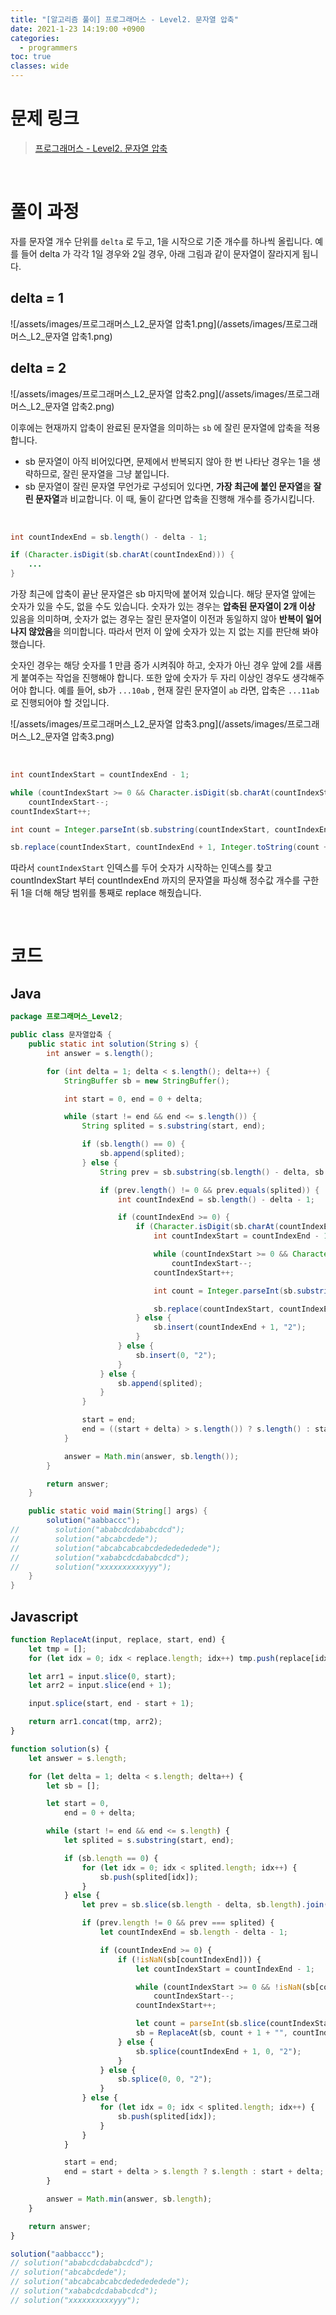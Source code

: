 ```yaml
---
title: "[알고리즘 풀이] 프로그래머스 - Level2. 문자열 압축"
date: 2021-1-23 14:19:00 +0900
categories:
  - programmers
toc: true
classes: wide
---
```


# 문제 링크

> [프로그래머스 - Level2. 문자열 압축](https://programmers.co.kr/learn/courses/30/lessons/60057)

<br>

# 풀이 과정

자를 문자열 개수 단위를 `delta` 로 두고, 1을 시작으로 기준 개수를 하나씩 올립니다. 예를 들어 delta 가 각각 1일 경우와 2일 경우, 아래 그림과 같이 문자열이 잘라지게 됩니다.

## delta = 1

![/assets/images/프로그래머스_L2_문자열 압축1.png](/assets/images/프로그래머스_L2_문자열 압축1.png)

## delta = 2

![/assets/images/프로그래머스_L2_문자열 압축2.png](/assets/images/프로그래머스_L2_문자열 압축2.png)

이후에는 현재까지 압축이 완료된 문자열을 의미하는 `sb` 에 잘린 문자열에 압축을 적용합니다.

- sb 문자열이 아직 비어있다면, 문제에서 반복되지 않아 한 번 나타난 경우는 1을 생략하므로, 잘린 문자열을 그냥 붙입니다.
- sb 문자열이 잘린 문자열 무언가로 구성되어 있다면, **가장 최근에 붙인 문자열**을 **잘린 문자열**과 비교합니다. 이 때, 둘이 같다면 압축을 진행해 개수를 증가시킵니다.

<br>

```java
int countIndexEnd = sb.length() - delta - 1;

if (Character.isDigit(sb.charAt(countIndexEnd))) {
	...
}
```

가장 최근에 압축이 끝난 문자열은 sb 마지막에 붙어져 있습니다. 해당 문자열 앞에는 숫자가 있을 수도, 없을 수도 있습니다. 숫자가 있는 경우는 **압축된 문자열이 2개 이상** 있음을 의미하며, 숫자가 없는 경우는 잘린 문자열이 이전과 동일하지 않아 **반복이 일어나지 않았음**을 의미합니다. 따라서 먼저 이 앞에 숫자가 있는 지 없는 지를 판단해 봐야 했습니다.

숫자인 경우는 해당 숫자를 1 만큼 증가 시켜줘야 하고, 숫자가 아닌 경우 앞에 2를 새롭게 붙여주는 작업을 진행해야 합니다. 또한 앞에 숫자가 두 자리 이상인 경우도 생각해주어야 합니다. 예를 들어, sb가 `...10ab` , 현재 잘린 문자열이 `ab` 라면, 압축은 `...11ab` 로 진행되어야 할 것입니다.

![/assets/images/프로그래머스_L2_문자열 압축3.png](/assets/images/프로그래머스_L2_문자열 압축3.png)

<br>

```java
int countIndexStart = countIndexEnd - 1;

while (countIndexStart >= 0 && Character.isDigit(sb.charAt(countIndexStart)))
    countIndexStart--;
countIndexStart++;

int count = Integer.parseInt(sb.substring(countIndexStart, countIndexEnd + 1));

sb.replace(countIndexStart, countIndexEnd + 1, Integer.toString(count + 1));
```

따라서 `countIndexStart` 인덱스를 두어 숫자가 시작하는 인덱스를 찾고 countIndexStart 부터 countIndexEnd 까지의 문자열을 파싱해 정수값 개수를 구한 뒤 1을 더해 해당 범위를 통째로 replace 해줬습니다.

<br>

# 코드

## Java

```java
package 프로그래머스_Level2;

public class 문자열압축 {
    public static int solution(String s) {
        int answer = s.length();

        for (int delta = 1; delta < s.length(); delta++) {
            StringBuffer sb = new StringBuffer();

            int start = 0, end = 0 + delta;

            while (start != end && end <= s.length()) {
                String splited = s.substring(start, end);

                if (sb.length() == 0) {
                    sb.append(splited);
                } else {
                    String prev = sb.substring(sb.length() - delta, sb.length());

                    if (prev.length() != 0 && prev.equals(splited)) {
                        int countIndexEnd = sb.length() - delta - 1;

                        if (countIndexEnd >= 0) {
                            if (Character.isDigit(sb.charAt(countIndexEnd))) {
                                int countIndexStart = countIndexEnd - 1;

                                while (countIndexStart >= 0 && Character.isDigit(sb.charAt(countIndexStart)))
                                    countIndexStart--;
                                countIndexStart++;

                                int count = Integer.parseInt(sb.substring(countIndexStart, countIndexEnd + 1));

                                sb.replace(countIndexStart, countIndexEnd + 1, Integer.toString(count + 1));
                            } else {
                                sb.insert(countIndexEnd + 1, "2");
                            }
                        } else {
                            sb.insert(0, "2");
                        }
                    } else {
                        sb.append(splited);
                    }
                }

                start = end;
                end = ((start + delta) > s.length()) ? s.length() : start + delta;
            }

            answer = Math.min(answer, sb.length());
        }

        return answer;
    }

    public static void main(String[] args) {
        solution("aabbaccc");
//        solution("ababcdcdababcdcd");
//        solution("abcabcdede");
//        solution("abcabcabcabcdededededede");
//        solution("xababcdcdababcdcd");
//        solution("xxxxxxxxxxyyy");
    }
}
```

## Javascript

```javascript
function ReplaceAt(input, replace, start, end) {
    let tmp = [];
    for (let idx = 0; idx < replace.length; idx++) tmp.push(replace[idx]);

    let arr1 = input.slice(0, start);
    let arr2 = input.slice(end + 1);

    input.splice(start, end - start + 1);

    return arr1.concat(tmp, arr2);
}

function solution(s) {
    let answer = s.length;

    for (let delta = 1; delta < s.length; delta++) {
        let sb = [];

        let start = 0,
            end = 0 + delta;

        while (start != end && end <= s.length) {
            let splited = s.substring(start, end);

            if (sb.length == 0) {
                for (let idx = 0; idx < splited.length; idx++) {
                    sb.push(splited[idx]);
                }
            } else {
                let prev = sb.slice(sb.length - delta, sb.length).join("");

                if (prev.length != 0 && prev === splited) {
                    let countIndexEnd = sb.length - delta - 1;

                    if (countIndexEnd >= 0) {
                        if (!isNaN(sb[countIndexEnd])) {
                            let countIndexStart = countIndexEnd - 1;

                            while (countIndexStart >= 0 && !isNaN(sb[countIndexStart]))
                                countIndexStart--;
                            countIndexStart++;

                            let count = parseInt(sb.slice(countIndexStart, countIndexEnd + 1).join(""));
                            sb = ReplaceAt(sb, count + 1 + "", countIndexStart, countIndexEnd);
                        } else {
                            sb.splice(countIndexEnd + 1, 0, "2");
                        }
                    } else {
                        sb.splice(0, 0, "2");
                    }
                } else {
                    for (let idx = 0; idx < splited.length; idx++) {
                        sb.push(splited[idx]);
                    }
                }
            }

            start = end;
            end = start + delta > s.length ? s.length : start + delta;
        }

        answer = Math.min(answer, sb.length);
    }

    return answer;
}

solution("aabbaccc");
// solution("ababcdcdababcdcd");
// solution("abcabcdede");
// solution("abcabcabcabcdededededede");
// solution("xababcdcdababcdcd");
// solution("xxxxxxxxxxyyy");
```
